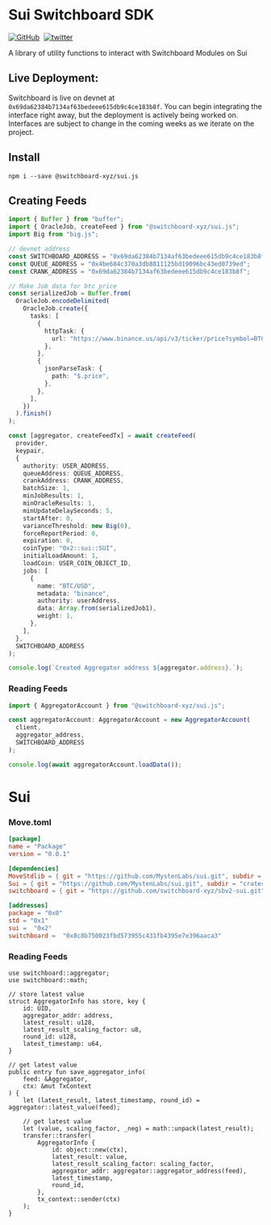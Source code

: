 # Sui Switchboard SDK

[![GitHub](https://img.shields.io/badge/--181717?logo=github&logoColor=ffffff)](https://github.com/switchboard-xyz/sbv2-sui)&nbsp;
[![twitter](https://badgen.net/twitter/follow/switchboardxyz)](https://twitter.com/switchboardxyz)&nbsp;&nbsp;

A library of utility functions to interact with Switchboard Modules on Sui

## Live Deployment:

Switchboard is live on devnet at `0x69da62384b7134af63bedeee615db9c4ce183b8f`. You can begin integrating the interface right away, but the deployment is actively being worked on. Interfaces are subject to change in the coming weeks as we iterate on the project.

## Install

```
npm i --save @switchboard-xyz/sui.js
```

## Creating Feeds

```ts
import { Buffer } from "buffer";
import { OracleJob, createFeed } from "@switchboard-xyz/sui.js";
import Big from "big.js";

// devnet address
const SWITCHBOARD_ADDRESS = "0x69da62384b7134af63bedeee615db9c4ce183b8f";
const QUEUE_ADDRESS = "0x4be684c370a3db8811125bd19096bc43ed0739ed";
const CRANK_ADDRESS = "0x69da62384b7134af63bedeee615db9c4ce183b8f";

// Make Job data for btc price
const serializedJob = Buffer.from(
  OracleJob.encodeDelimited(
    OracleJob.create({
      tasks: [
        {
          httpTask: {
            url: "https://www.binance.us/api/v3/ticker/price?symbol=BTCUSD",
          },
        },
        {
          jsonParseTask: {
            path: "$.price",
          },
        },
      ],
    })
  ).finish()
);

const [aggregator, createFeedTx] = await createFeed(
  provider,
  keypair,
  {
    authority: USER_ADDRESS,
    queueAddress: QUEUE_ADDRESS,
    crankAddress: CRANK_ADDRESS,
    batchSize: 1,
    minJobResults: 1,
    minOracleResults: 1,
    minUpdateDelaySeconds: 5,
    startAfter: 0,
    varianceThreshold: new Big(0),
    forceReportPeriod: 0,
    expiration: 0,
    coinType: "0x2::sui::SUI",
    initialLoadAmount: 1,
    loadCoin: USER_COIN_OBJECT_ID,
    jobs: [
      {
        name: "BTC/USD",
        metadata: "binance",
        authority: userAddress,
        data: Array.from(serializedJob1),
        weight: 1,
      },
    ],
  },
  SWITCHBOARD_ADDRESS
);

console.log(`Created Aggregator address ${aggregator.address}.`);
```

### Reading Feeds

```ts
import { AggregatorAccount } from "@switchboard-xyz/sui.js";

const aggregatorAccount: AggregatorAccount = new AggregatorAccount(
  client,
  aggregator_address,
  SWITCHBOARD_ADDRESS
);

console.log(await aggregatorAccount.loadData());
```

# Sui

### Move.toml

```toml
[package]
name = "Package"
version = "0.0.1"

[dependencies]
MoveStdlib = { git = "https://github.com/MystenLabs/sui.git", subdir = "crates/sui-framework/deps/move-stdlib", rev = "devnet" }
Sui = { git = "https://github.com/MystenLabs/sui.git", subdir = "crates/sui-framework", rev = "devnet" }
switchboard = { git = "https://github.com/switchboard-xyz/sbv2-sui.git", subdir = "move/switchboard/", rev = "main"  }

[addresses]
package = "0x0"
std = "0x1"
sui =  "0x2"
switchboard =  "0x8c8b750023fbd573955c431fb4395e7e396aaca3"
```

### Reading Feeds

```move
use switchboard::aggregator;
use switchboard::math;

// store latest value
struct AggregatorInfo has store, key {
    id: UID,
    aggregator_addr: address,
    latest_result: u128,
    latest_result_scaling_factor: u8,
    round_id: u128,
    latest_timestamp: u64,
}

// get latest value
public entry fun save_aggregator_info(
    feed: &Aggregator,
    ctx: &mut TxContext
) {
    let (latest_result, latest_timestamp, round_id) = aggregator::latest_value(feed);

    // get latest value
    let (value, scaling_factor, _neg) = math::unpack(latest_result);
    transfer::transfer(
        AggregatorInfo {
            id: object::new(ctx),
            latest_result: value,
            latest_result_scaling_factor: scaling_factor,
            aggregator_addr: aggregator::aggregator_address(feed),
            latest_timestamp,
            round_id,
        },
        tx_context::sender(ctx)
    );
}
```
